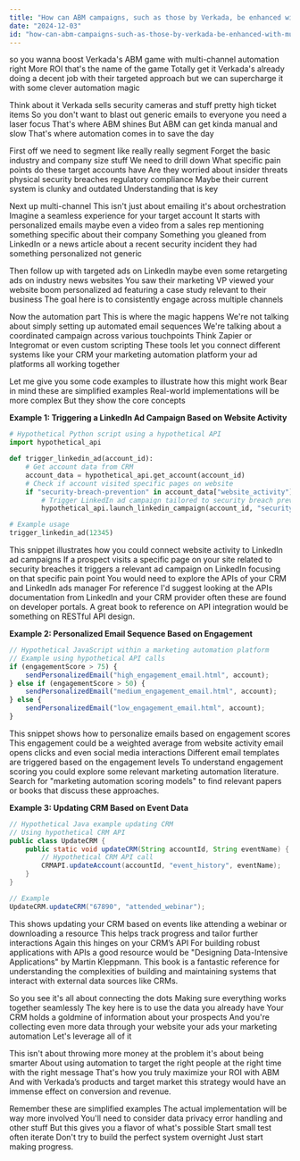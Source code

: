 ```yaml
---
title: "How can ABM campaigns, such as those by Verkada, be enhanced with multi-channel automation to increase ROI?"
date: "2024-12-03"
id: "how-can-abm-campaigns-such-as-those-by-verkada-be-enhanced-with-multi-channel-automation-to-increase-roi"
---
```


 so you wanna boost Verkada's ABM game with multi-channel automation right  More ROI that's the name of the game  Totally get it  Verkada's already doing a decent job with their targeted approach but we can supercharge it with some clever automation magic

Think about it  Verkada sells security cameras and stuff  pretty high ticket items  So you don't want to blast out generic emails to everyone you need a laser focus  That's where ABM shines  But ABM can get kinda manual and slow  That's where automation comes in to save the day

First off  we need to segment  like really really segment  Forget the basic industry and company size stuff  We need to drill down  What specific pain points do these target accounts have  Are they worried about insider threats  physical security breaches  regulatory compliance  Maybe their current system is clunky and outdated  Understanding that is key

Next up  multi-channel  This isn't just about emailing  it's about orchestration  Imagine a seamless experience for your target account  It starts with personalized emails  maybe even a video from a sales rep mentioning something specific about their company  Something you gleaned from LinkedIn or a news article about a recent security incident they had something personalized not generic  

Then follow up with targeted ads on LinkedIn  maybe even some retargeting ads on industry news websites  You saw their marketing VP viewed your website  boom personalized ad featuring a case study relevant to their business  The goal here is to consistently engage across multiple channels

Now the automation part  This is where the magic happens  We're not talking about simply setting up automated email sequences  We're talking about a coordinated campaign across various touchpoints  Think Zapier or Integromat or even custom scripting  These tools let you connect different systems like your CRM your marketing automation platform your ad platforms  all working together

Let me give you some code examples to illustrate how this might work  Bear in mind these are simplified examples  Real-world implementations will be more complex  But they show the core concepts


**Example 1: Triggering a LinkedIn Ad Campaign Based on Website Activity**


```python
# Hypothetical Python script using a hypothetical API
import hypothetical_api

def trigger_linkedin_ad(account_id):
    # Get account data from CRM
    account_data = hypothetical_api.get_account(account_id)
    # Check if account visited specific pages on website
    if "security-breach-prevention" in account_data["website_activity"]:
        # Trigger LinkedIn ad campaign tailored to security breach prevention
        hypothetical_api.launch_linkedin_campaign(account_id, "security_breach_prevention")

# Example usage
trigger_linkedin_ad(12345)
```

This snippet illustrates how you could connect website activity to LinkedIn ad campaigns  If a prospect visits a specific page on your site related to security breaches it triggers a relevant ad campaign on LinkedIn focusing on that specific pain point  You would need to explore the APIs of your CRM and LinkedIn ads manager  For reference I'd suggest looking at the APIs documentation from LinkedIn and your CRM provider often these are found on developer portals. A great book to reference on API integration  would be something on RESTful API design.


**Example 2: Personalized Email Sequence Based on Engagement**

```javascript
// Hypothetical JavaScript within a marketing automation platform
// Example using hypothetical API calls
if (engagementScore > 75) {
    sendPersonalizedEmail("high_engagement_email.html", account);
} else if (engagementScore > 50) {
    sendPersonalizedEmail("medium_engagement_email.html", account);
} else {
    sendPersonalizedEmail("low_engagement_email.html", account);
}
```

This snippet shows how to personalize emails based on engagement scores  This engagement could be a weighted average from website activity email opens clicks and even social media interactions  Different email templates are triggered based on the engagement levels  To understand engagement scoring you could explore some relevant marketing automation literature. Search for "marketing automation scoring models" to find relevant papers or books that discuss these approaches.

**Example 3:  Updating CRM Based on Event Data**


```java
// Hypothetical Java example updating CRM
// Using hypothetical CRM API
public class UpdateCRM {
    public static void updateCRM(String accountId, String eventName) {
        // Hypothetical CRM API call
        CRMAPI.updateAccount(accountId, "event_history", eventName);
    }
}

// Example
UpdateCRM.updateCRM("67890", "attended_webinar");
```

This shows updating your CRM based on events like attending a webinar or downloading a resource  This helps track progress and tailor further interactions  Again this hinges on your CRM’s API  For building robust applications with APIs a good resource would be "Designing Data-Intensive Applications" by Martin Kleppmann. This book is a fantastic reference for understanding the complexities of building and maintaining systems that interact with external data sources like CRMs.

So you see  it's all about connecting the dots  Making sure everything works together seamlessly  The key here is to use the data you already have  Your CRM holds a goldmine of information about your prospects  And you're collecting even more data through your website your ads your marketing automation  Let's leverage all of it  

This isn't about throwing more money at the problem it's about being smarter  About using automation to target the right people at the right time with the right message  That's how you truly maximize your ROI with ABM  And with Verkada’s products and target market this strategy would have an immense effect on conversion and revenue.

Remember  these are simplified examples  The actual implementation will be way more involved  You'll need to consider data privacy  error handling and other stuff  But this gives you a flavor of what's possible  Start small  test often  iterate  Don't try to build the perfect system overnight  Just start making progress.
